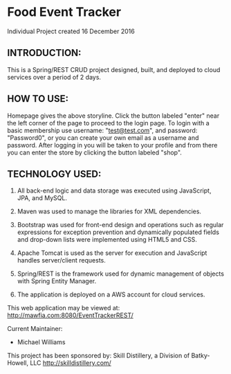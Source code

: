 # Food Event Tracker
Individual Project created 16 December 2016

INTRODUCTION:
--------------------
This is a Spring/REST CRUD project designed, built, and deployed to cloud services over a period of 2 days.

HOW TO USE:
---------------------
Homepage gives the above storyline.  Click the button labeled "enter" near the left corner of the page to proceed to the login page.  To login with a basic membership use username: "test@test.com", and password: "Password0", or you can create your own email as a username and password.  After logging in you will be taken to your profile and from there you can enter the store by clicking the button labeled "shop".


TECHNOLOGY USED:
-----------------
1.  All back-end logic and data storage was executed using JavaScript, JPA, and MySQL.

3.  Maven was used to manage the libraries for XML dependencies.

4.  Bootstrap was used for front-end design and operations such as regular expressions for exception prevention and dynamically populated fields and drop-down lists were implemented using HTML5 and CSS.

6.  Apache Tomcat is used as the server for execution and JavaScript handles server/client requests.

7.  Spring/REST is the framework used for dynamic management of objects with Spring Entity Manager.

8.  The application is deployed on a AWS account for cloud services.

This web application may be viewed at: http://mawfia.com:8080/EventTrackerREST/

Current Maintainer:
 * Michael Williams

This project has been sponsored by:
Skill Distillery, a Division of Batky-Howell, LLC
http://skilldistillery.com/
